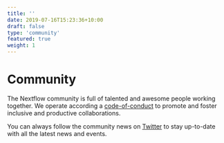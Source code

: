 ```yaml
---
title: ''
date: 2019-07-16T15:23:36+10:00
draft: false
type: 'community'
featured: true
weight: 1
---
```


# Community

The Nextflow community is full of talented and awesome people working together. We operate according a [code-of-conduct](https://github.com/nextflow-io/nextflow/blob/master/CODE-OF-CONDUCT.md) to promote and foster inclusive and productive collaborations. 

You can always follow the community news on [Twitter](https://twitter.com/nextflowio) to stay up-to-date with all the latest news and events.


